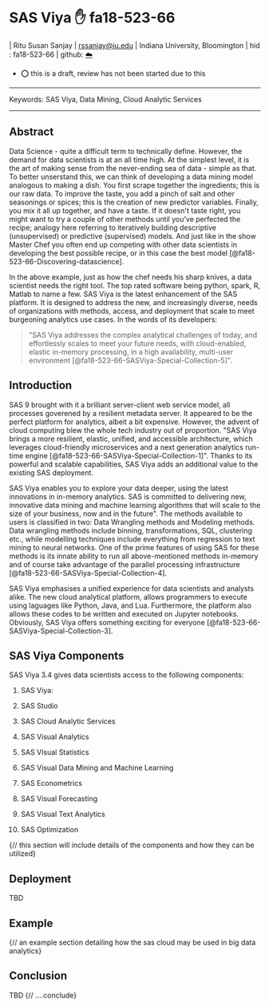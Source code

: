 # SAS Viya  :hand: fa18-523-66

| Ritu Susan Sanjay
| rssanjay@iu.edu
| Indiana University, Bloomington
| hid : fa18-523-66
| github: [:cloud:](https://github.com/cloudmesh-community/fa18-523-66/blob/master/paper/paper.md)

* :o: this is a draft, review has not been started due to this

---

Keywords: SAS Viya, Data Mining, Cloud Analytic Services

---

## Abstract

Data Science - quite  a difficult term to technically define. However, the demand for data scientists is at an all time high. At the simplest level, it is the art of making sense from the never-ending sea of data - simple as that. To better unserstand this, we can think of developing a data mining model analogous to making a dish. You first scrape together the ingredients; this is our raw data. To improve the taste, you add a pinch of salt and other seasonings or spices; this is the creation of new predictor variables. Finally, you mix it all up together, and have  a taste. If it doesn't taste right, you might want to try a couple of other methods until you've perfected the recipe; analogy here referring to iteratively building descriptive (unsupervised) or predictive (supervised) models. And just like in the show Master Chef you often end up competing with other data scientists in developing the best possible recipe, or in this case the best model [@fa18-523-66-Discovering-datascience].

In the above example, just as how the chef needs his sharp knives, a data scientist needs the right tool. The top rated software being python, spark, R, Matlab to name a few. SAS Viya is the latest enhancement of the SAS platform. It is designed to address the new, and increasingly diverse, needs of organizations with methods, access, and deployment that scale to meet burgeoning analytics use cases. In the words of its developers:
>"SAS Viya addresses the complex analytical challenges of today, and effortlessly scales to meet your future needs, with cloud-enabled, elastic in-memory processing, in a high availability, multi-user environment [@fa18-523-66-SASViya-Special-Collection-5]".

## Introduction

SAS 9 brought with it a brilliant server-client web service model, all processes goverened by a resilient metadata server. It appeared to be the perfect platform for analytics, albeit a bit expensive. However, the advent of cloud computing blew the whole tech industry out of proportion. "SAS Viya brings a more resilient, elastic, unified, and accessible architecture, which leverages cloud-friendly microservices and a next generation analytics run-time engine [@fa18-523-66-SASViya-Special-Collection-1]". Thanks to its powerful and scalable capabilities, SAS Viya adds an additional value to the existing SAS deployment.

SAS Viya enables you to explore your data deeper, using the latest innovations in in-memory analytics. SAS is committed to delivering new, innovative data mining and machine learning algorithms that will scale to the size of your business, now and in the future". The methods available to users is classified in two: Data Wrangling methods and Modeling methods. Data wrangling methods include binning, transformations, SQL, clustering etc., while modelling techniques include everything from regression to text mining to neural networks. One of the prime features of using SAS for these methods is its innate ability to run all above-mentioned methods in-memory and of course take advantage of the parallel processing infrastructure [@fa18-523-66-SASViya-Special-Collection-4].

SAS Viya emphasises a unified experience for data scientists and analysts alike. The new cloud analytical platform, allows programmers to execute using laguages like Python, Java, and Lua. Furthermore, the platform also allows these codes to be written and executed on Jupyter notebooks. Obviously, SAS Viya offers something exciting for everyone [@fa18-523-66-SASViya-Special-Collection-3]. 

## SAS Viya Components

SAS Viya 3.4 gives data scientists access to the following components:

1) SAS Viya:


2) SAS Studio
3) SAS Cloud Analytic Services
4) SAS Visual Analytics
5) SAS VIsual Statistics
6) SAS Visual Data Mining and Machine Learning
7) SAS Econometrics
8) SAS Visual Forecasting
9) SAS Visual Text Analytics
10) SAS Optimization

{// this section will include details of the components and how they can be utilized}

## Deployment

TBD

## Example

{// an example section detailing how the sas cloud may be used in big data analytics}

## Conclusion

TBD
{// ....conclude}
